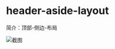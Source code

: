 # header-aside-layout

简介：顶部-侧边-布局

![截图](https://img.alicdn.com/tfs/TB1Ms2UnuuSBuNjy1XcXXcYjFXa-2840-1596.png)
